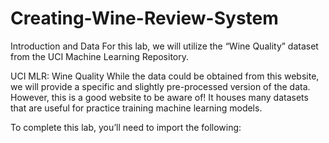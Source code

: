 # Creating-Wine-Review-System
Introduction and Data
For this lab, we will utilize the “Wine Quality” dataset from the UCI Machine Learning Repository.

UCI MLR: Wine Quality
While the data could be obtained from this website, we will provide a specific and slightly pre-processed version of the data. However, this is a good website to be aware of! It houses many datasets that are useful for practice training machine learning models.

To complete this lab, you’ll need to import the following:
